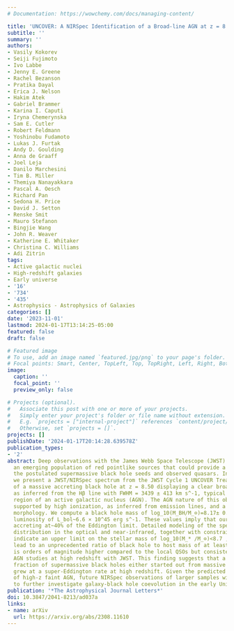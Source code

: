 ```yaml
---
# Documentation: https://wowchemy.com/docs/managing-content/

title: 'UNCOVER: A NIRSpec Identification of a Broad-line AGN at z = 8.50'
subtitle: ''
summary: ''
authors:
- Vasily Kokorev
- Seiji Fujimoto
- Ivo Labbe
- Jenny E. Greene
- Rachel Bezanson
- Pratika Dayal
- Erica J. Nelson
- Hakim Atek
- Gabriel Brammer
- Karina I. Caputi
- Iryna Chemerynska
- Sam E. Cutler
- Robert Feldmann
- Yoshinobu Fudamoto
- Lukas J. Furtak
- Andy D. Goulding
- Anna de Graaff
- Joel Leja
- Danilo Marchesini
- Tim B. Miller
- Themiya Nanayakkara
- Pascal A. Oesch
- Richard Pan
- Sedona H. Price
- David J. Setton
- Renske Smit
- Mauro Stefanon
- Bingjie Wang
- John R. Weaver
- Katherine E. Whitaker
- Christina C. Williams
- Adi Zitrin
tags:
- Active galactic nuclei
- High-redshift galaxies
- Early universe
- '16'
- '734'
- '435'
- Astrophysics - Astrophysics of Galaxies
categories: []
date: '2023-11-01'
lastmod: 2024-01-17T13:14:25-05:00
featured: false
draft: false

# Featured image
# To use, add an image named `featured.jpg/png` to your page's folder.
# Focal points: Smart, Center, TopLeft, Top, TopRight, Left, Right, BottomLeft, Bottom, BottomRight.
image:
  caption: ''
  focal_point: ''
  preview_only: false

# Projects (optional).
#   Associate this post with one or more of your projects.
#   Simply enter your project's folder or file name without extension.
#   E.g. `projects = ["internal-project"]` references `content/project/deep-learning/index.md`.
#   Otherwise, set `projects = []`.
projects: []
publishDate: '2024-01-17T20:14:28.639578Z'
publication_types:
- '2'
abstract: Deep observations with the James Webb Space Telescope (JWST) have revealed
  an emerging population of red pointlike sources that could provide a link between
  the postulated supermassive black hole seeds and observed quasars. In this work,
  we present a JWST/NIRSpec spectrum from the JWST Cycle 1 UNCOVER Treasury survey
  of a massive accreting black hole at z = 8.50 displaying a clear broad-line component
  as inferred from the Hβ line with FWHM = 3439 ± 413 km s^-1, typical of the broad-line
  region of an active galactic nucleus (AGN). The AGN nature of this object is further
  supported by high ionization, as inferred from emission lines, and a point-source
  morphology. We compute a black hole mass of log_10(M_BH/M_⊙)=8.17± 0.42 and a bolometric
  luminosity of L_bol~6.6 × 10^45 erg s^-1. These values imply that our object is
  accreting at~40% of the Eddington limit. Detailed modeling of the spectral energy
  distribution in the optical and near-infrared, together with constraints from ALMA,
  indicate an upper limit on the stellar mass of log_10(M_* /M_⊙)<8.7 , which would
  lead to an unprecedented ratio of black hole to host mass of at least~30%. This
  is orders of magnitude higher compared to the local QSOs but consistent with recent
  AGN studies at high redshift with JWST. This finding suggests that a nonnegligible
  fraction of supermassive black holes either started out from massive seeds and/or
  grew at a super-Eddington rate at high redshift. Given the predicted number densities
  of high-z faint AGN, future NIRSpec observations of larger samples will allow us
  to further investigate galaxy-black hole coevolution in the early Universe.
publication: '*The Astrophysical Journal Letters*'
doi: 10.3847/2041-8213/ad037a
links:
- name: arXiv
  url: https://arxiv.org/abs/2308.11610
---
```

